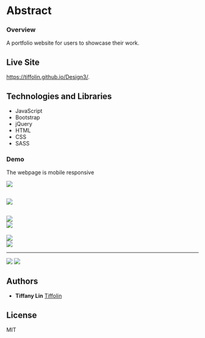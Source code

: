 # Abstract
### Overview
A portfolio website for users to showcase their work. 

## Live Site
https://tiffolin.github.io/Design3/.

## Technologies and Libraries

* JavaScript
* Bootstrap
* jQuery
* HTML
* CSS
* SASS

### Demo
The webpage is mobile responsive

![](appScreenshots/1.PNG)      

![](appScreenshots/m1.PNG)     
---
 
![](appScreenshots/2.PNG)      
![](appScreenshots/m2.PNG)     
---

![](appScreenshots/3.PNG)      
![](appScreenshots/m3.PNG)     

---
 
![](appScreenshots/4.PNG) 
![](appScreenshots/m4.PNG)     
 


## Authors
* **Tiffany Lin**         [Tiffolin](https://github.com/Tiffolin)


## License
MIT
